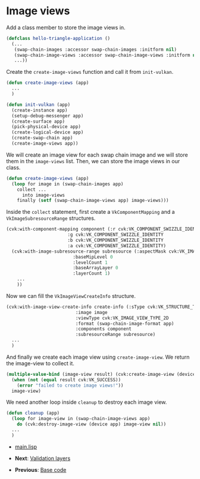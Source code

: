 
# Image views

Add a class member to store the image views in.

```lisp
(defclass hello-triangle-application ()
  (...
   (swap-chain-images :accessor swap-chain-images :initform nil)
   (swap-chain-image-views :accessor swap-chain-image-views :initform nil)
   ...))
```

Create the `create-image-views` function and call it from `init-vulkan`.

```lisp
(defun create-image-views (app)
  ...
  )

(defun init-vulkan (app)
  (create-instance app)
  (setup-debug-messenger app)
  (create-surface app)
  (pick-physical-device app)
  (create-logical-device app)
  (create-swap-chain app)
  (create-image-views app))
```

We will create an image view for each swap chain image and we will store them in the `image-views` list. Then, we can store the image views in our class.

```lisp
(defun create-image-views (app)
  (loop for image in (swap-chain-images app)
	collect ...
	  into image-views
	finally (setf (swap-chain-image-views app) image-views)))
```

Inside the `collect` statement, first create a `VkComponentMapping` and a `VkImageSubresourceRange` structures.

```lisp
(cvk:with-component-mapping component (:r cvk:VK_COMPONENT_SWIZZLE_IDENTITY
				       :g cvk:VK_COMPONENT_SWIZZLE_IDENTITY
				       :b cvk:VK_COMPONENT_SWIZZLE_IDENTITY
				       :a cvk:VK_COMPONENT_SWIZZLE_IDENTITY)
  (cvk:with-image-subresource-range subresource (:aspectMask cvk:VK_IMAGE_ASPECT_COLOR_BIT
						 :baseMipLevel 0
						 :levelCount 1
						 :baseArrayLayer 0
						 :layerCount 1)
    ...
    ))
```

Now we can fill the `VkImageViewCreateInfo` structure.

```lisp
(cvk:with-image-view-create-info create-info (:sType cvk:VK_STRUCTURE_TYPE_IMAGE_VIEW_CREATE_INFO
  					      :image image
					      :viewType cvk:VK_IMAGE_VIEW_TYPE_2D
					      :format (swap-chain-image-format app)
					      :components component
					      :subresourceRange subresource)
  ...
  )
```

And finally we create each image view using `create-image-view`. We return the image-view to collect it.

```lisp
(multiple-value-bind (image-view result) (cvk:create-image-view (device app) create-info nil)
  (when (not (equal result cvk:VK_SUCCESS))
    (error "failed to create image views!"))
  image-view)
```

We need another loop inside `cleanup` to destroy each image view.

```lisp
(defun cleanup (app)
  (loop for image-view in (swap-chain-image-views app)
	do (cvk:destroy-image-view (device app) image-view nil))
  ...
  )
```

* [main.lisp](https://github.com/Hectarea1996/common-vulkan-guide/blob/main/code-guide/image-views.lisp)

* **Next**: [Validation layers](https://hectarea1996.github.io/common-vulkan/guide/graphics-pipeline-introduction.html)
* **Previous**: [Base code](https://hectarea1996.github.io/common-vulkan/guide/swap-chain.html)
